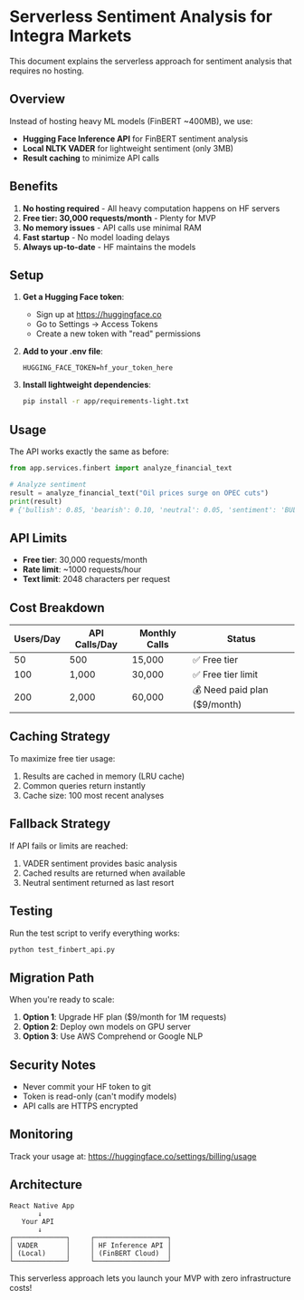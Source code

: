 # Serverless Sentiment Analysis for Integra Markets

This document explains the serverless approach for sentiment analysis that requires no hosting.

## Overview

Instead of hosting heavy ML models (FinBERT ~400MB), we use:
- **Hugging Face Inference API** for FinBERT sentiment analysis
- **Local NLTK VADER** for lightweight sentiment (only 3MB)
- **Result caching** to minimize API calls

## Benefits

1. **No hosting required** - All heavy computation happens on HF servers
2. **Free tier: 30,000 requests/month** - Plenty for MVP
3. **No memory issues** - API calls use minimal RAM
4. **Fast startup** - No model loading delays
5. **Always up-to-date** - HF maintains the models

## Setup

1. **Get a Hugging Face token**:
   - Sign up at https://huggingface.co
   - Go to Settings → Access Tokens
   - Create a new token with "read" permissions

2. **Add to your .env file**:
   ```env
   HUGGING_FACE_TOKEN=hf_your_token_here
   ```

3. **Install lightweight dependencies**:
   ```bash
   pip install -r app/requirements-light.txt
   ```

## Usage

The API works exactly the same as before:

```python
from app.services.finbert import analyze_financial_text

# Analyze sentiment
result = analyze_financial_text("Oil prices surge on OPEC cuts")
print(result)
# {'bullish': 0.85, 'bearish': 0.10, 'neutral': 0.05, 'sentiment': 'BULLISH', 'confidence': 0.85}
```

## API Limits

- **Free tier**: 30,000 requests/month
- **Rate limit**: ~1000 requests/hour
- **Text limit**: 2048 characters per request

## Cost Breakdown

| Users/Day | API Calls/Day | Monthly Calls | Status |
|-----------|---------------|---------------|---------|
| 50        | 500           | 15,000        | ✅ Free tier |
| 100       | 1,000         | 30,000        | ✅ Free tier limit |
| 200       | 2,000         | 60,000        | 💰 Need paid plan ($9/month) |

## Caching Strategy

To maximize free tier usage:
1. Results are cached in memory (LRU cache)
2. Common queries return instantly
3. Cache size: 100 most recent analyses

## Fallback Strategy

If API fails or limits are reached:
1. VADER sentiment provides basic analysis
2. Cached results are returned when available
3. Neutral sentiment returned as last resort

## Testing

Run the test script to verify everything works:

```bash
python test_finbert_api.py
```

## Migration Path

When you're ready to scale:
1. **Option 1**: Upgrade HF plan ($9/month for 1M requests)
2. **Option 2**: Deploy own models on GPU server
3. **Option 3**: Use AWS Comprehend or Google NLP

## Security Notes

- Never commit your HF token to git
- Token is read-only (can't modify models)
- API calls are HTTPS encrypted

## Monitoring

Track your usage at:
https://huggingface.co/settings/billing/usage

## Architecture

```
React Native App
       ↓
   Your API
       ↓
┌─────────────┐     ┌──────────────────┐
│ VADER       │     │ HF Inference API │
│ (Local)     │     │ (FinBERT Cloud)  │
└─────────────┘     └──────────────────┘
```

This serverless approach lets you launch your MVP with zero infrastructure costs!
